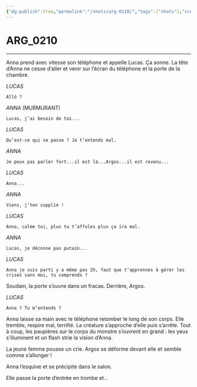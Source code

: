 ```yaml
---
{"dg-publish":true,"permalink":"/shots/arg-0210/","tags":["shots"],"created":"2024-12-19","updated":"2025-01-29"}
---
```



# ARG_0210
---
Anna prend avec vitesse son téléphone et appelle Lucas. Ça sonne. La tête d’Anna ne cesse d’aller et venir sur l’écran du téléphone et la porte de la chambre. 

*LUCAS* 
```
Allô ? 
```
*ANNA* (MURMURANT) 
```
Lucas, j’ai besoin de toi... 
```
*LUCAS* 
```
Qu’est-ce qui se passe ? Je t’entends mal. 
```
*ANNA* 
```
Je peux pas parler fort...il est là...Argos...il est revenu... 
```
*LUCAS* 
```
Anna... 
```
*ANNA* 
```
Viens, j’ten supplie ! 
```
*LUCAS* 
```
Anna, calme toi, plus tu t’affoles plus ça ira mal. 
```
*ANNA* 
```
Lucas, je déconne pas putain... 
```
*LUCAS* 
```
Anna je suis parti y a même pas 2h, faut que t’apprennes à gérer les crises sans moi, tu comprends ? 
```
Soudain, la porte s’ouvre dans un fracas. Derrière, Argos. 

*LUCAS* 
```
Anna ? Tu m’entends ?
```
Anna laisse sa main avec le téléphone retomber le long de son corps. Elle tremble, respire mal, terrifié. La créature s’approche d’elle puis s’arrête. Tout à coup, les paupières sur le corps du monstre s’ouvrent en grand : les yeux s’illuminent et un flash strie la vision d’Anna.

La jeune femme pousse un crie. Argos se déforme devant elle et semble comme s’allonger ! 

Anna l’esquive et se précipite dans le salon. 

Elle passe la porte d’entrée en trombe et... 


